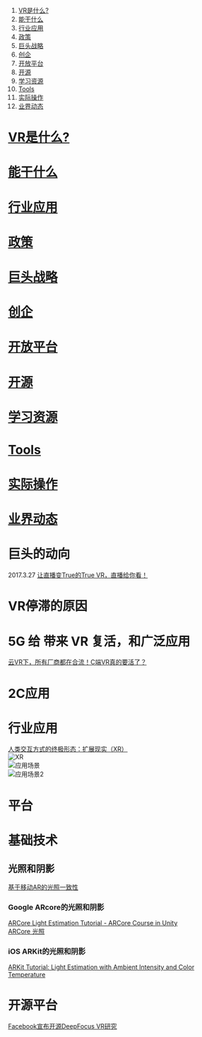 
1. <a href="#tag-VR是什么?">VR是什么?</a> 
1. <a href="#tag-能干什么">能干什么</a>
1. <a href="#tag-行业应用">行业应用</a>
1. <a href="#tag-政策">政策</a>
1. <a href="#tag-巨头战略">巨头战略</a>
1. <a href="#tag-创企">创企</a>
1. <a href="#tag-开放平台">开放平台</a>
1. <a href="#tag-开源">开源</a>
1. <a href="#tag-学习资源">学习资源</a>
1. <a href="#tag-Tools">Tools</a>
1. <a href="#tag-实际操作">实际操作</a> 
1. <a href="#tag-业界动态">业界动态</a>

# <a id="tag-VR是什么?" href="#tag-VR是什么?">VR是什么?</a>
# <a id="tag-能干什么" href="#tag-能干什么">能干什么</a>
# <a id="tag-行业应用" href="#tag-行业应用">行业应用</a>
# <a id="tag-政策" href="#tag-政策">政策</a>
# <a id="tag-巨头战略" href="#tag-巨头战略">巨头战略</a>
# <a id="tag-创企" href="#tag-创企">创企</a>
# <a id="tag-开放平台" href="#tag-开放平台">开放平台</a>
# <a id="tag-开源" href="#tag-开源">开源</a>
# <a id="tag-学习资源" href="#tag-学习资源">学习资源</a>
# <a id="tag-Tools" href="#tag-Tools">Tools</a>
# <a id="tag-实际操作" href="#tag-实际操作">实际操作</a>
# <a id="tag-业界动态" href="#tag-业界动态">业界动态</a>












# 巨头的动向
2017.3.27 [让直播变True的True VR，直播给你看！ ](http://www.sohu.com/a/130553630_447115)<BR>

# VR停滞的原因 

# 5G 给 带来 VR 复活，和广泛应用
[云VR下，所有厂商都在合流！C端VR真的要活了？](https://baijiahao.baidu.com/s?id=1616645906622093641&wfr=spider&for=pc)<BR>


# 2C应用

# 行业应用
[人类交互方式的终极形态：扩展现实（XR） ](https://www.seoxiehui.cn/article-107497-1.html)<br>
![XR](http://www.elecfans.com/uploads/allimg/171026/11060222U-0.png)<br>
![应用场景](https://www.seoxiehui.cn/data/attachment/portal/201901/28/161244vc7dkdkdjbacjz7q.jpg)<br>
![应用场景2](https://www.seoxiehui.cn/data/attachment/portal/201901/28/161244ij518cgj0kc63n5c.jpg)<br>


# 平台 

# 基础技术

## 光照和阴影
[基于移动AR的光照一致性](https://www.toutiao.com/a6467378044548940302/)<br>

### Google ARcore的光照和阴影
[ARCore Light Estimation Tutorial - ARCore Course in Unity]()<br> 
[ARCore 光照](https://www.andreasjakl.com/real-time-light-estimation-with-google-arcore/)<br>

### iOS ARKit的光照和阴影
[ARKit Tutorial: Light Estimation with Ambient Intensity and Color Temperature](https://www.appcoda.com/arkit-light-estimation/)<br>

# 开源平台
[Facebook宣布开源DeepFocus VR研究](https://baijiahao.baidu.com/s?id=1620330257742706851&wfr=spider&for=pc)<br>
